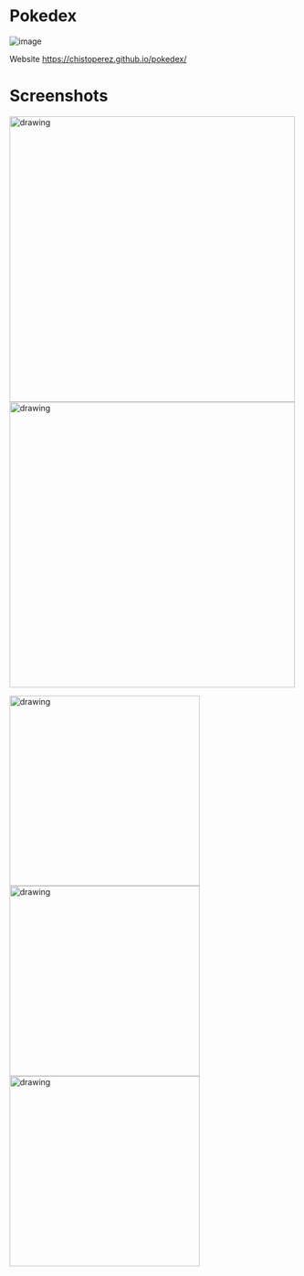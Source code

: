 # Pokedex
![image](https://user-images.githubusercontent.com/99354481/158709617-31d50b82-110e-4fba-889f-5d823cc41750.png)


Website https://chistoperez.github.io/pokedex/

# Screenshots

<img src="https://user-images.githubusercontent.com/99354481/158707832-905938a9-907c-4b25-9894-cbe3fc6a31f0.png" alt="drawing" width="500"/><img src="https://user-images.githubusercontent.com/99354481/158707909-5ab50578-d8f0-4ad5-8a95-11c73c5b4be6.png" alt="drawing" width="500"/>

<img src="https://user-images.githubusercontent.com/99354481/158709747-df3248df-21f0-444c-a2d7-f1e1a36a800f.png" alt="drawing" width="333"/><img src="https://user-images.githubusercontent.com/99354481/158709865-f5e505dd-d844-40cd-b569-a348f0005ab1.png" alt="drawing" width="333"/><img src="https://user-images.githubusercontent.com/99354481/158709998-cda52511-2f47-49eb-9b8c-a37c5fbba50f.png" alt="drawing" width="333"/>

